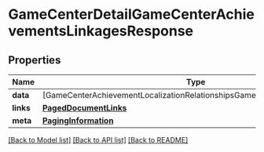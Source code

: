 # GameCenterDetailGameCenterAchievementsLinkagesResponse

## Properties
Name | Type | Description | Notes
------------ | ------------- | ------------- | -------------
**data** | [GameCenterAchievementLocalizationRelationshipsGameCenterAchievementData] |  | 
**links** | [**PagedDocumentLinks**](PagedDocumentLinks.md) |  | 
**meta** | [**PagingInformation**](PagingInformation.md) |  | [optional] 

[[Back to Model list]](../README.md#documentation-for-models) [[Back to API list]](../README.md#documentation-for-api-endpoints) [[Back to README]](../README.md)


